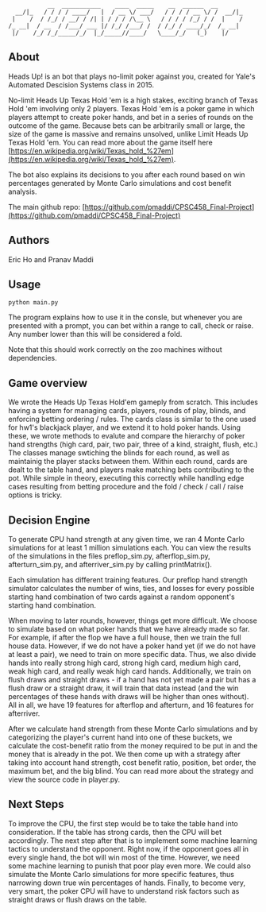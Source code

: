 ```
           __  ___________    ____  _____    __  ______  __
  __/|_   / / / / ____/   |  / __ \/ ___/   / / / / __ \/ /  __/|_
 |    /  / /_/ / __/ / /| | / / / /\__ \   / / / / /_/ / /  |    /
/_ __|  / __  / /___/ ___ |/ /_/ /___/ /  / /_/ / ____/_/  /_ __|
 |/    /_/ /_/_____/_/  |_/_____//____/   \____/_/   (_)    |/
```

## About

Heads Up! is an bot that plays no-limit poker against you, created for Yale's Automated Descision Systems class in 2015.

No-limit Heads Up Texas Hold 'em is a high stakes, exciting branch of Texas Hold 'em involving only 2 players. Texas Hold 'em is a poker game in which players attempt to create poker hands, and bet in a series of rounds on the outcome of the game. Because bets can be arbitrarily small or large, the size of the game is massive and remains unsolved, unlike Limit Heads Up Texas Hold 'em. You can read more about the game itself here [https://en.wikipedia.org/wiki/Texas_hold_%27em](https://en.wikipedia.org/wiki/Texas_hold_%27em).

The bot also explains its decisions to you after each round based on win percentages generated by Monte Carlo simulations and cost benefit analysis.

The main github repo: [https://github.com/pmaddi/CPSC458_Final-Project](https://github.com/pmaddi/CPSC458_Final-Project)

## Authors

Eric Ho and Pranav Maddi

## Usage
```
python main.py
```

The program explains how to use it in the consle, but whenever you are presented with a prompt, you can bet within a range to call, check or raise. Any number lower than this will be considered a fold.

Note that this should work correctly on the zoo machines without dependencies.

## Game overview

We wrote the Heads Up Texas Hold'em gameply from scratch. This includes having a system for managing cards, players, rounds of play, blinds, and enforcing betting ordering / rules. The cards class is similar to the one used for hw1's blackjack player, and we extend it to hold poker hands. Using these, we wrote methods to evalute and compare the hierarchy of poker hand strengths (high card, pair, two pair, three of a kind, straight, flush, etc.) The classes manage swtiching the blinds for each round, as well as maintainig the player stacks between them. Within each round, cards are dealt to the table hand, and players make matching bets contributing to the pot. While simple in theory, executing this correctly while handling edge cases resulting from betting procedure and the fold / check / call / raise options is tricky.

## Decision Engine

To generate CPU hand strength at any given time, we ran 4 Monte Carlo simulations for at least 1 million simulations each. You can view the results of the simulations in the files preflop\_sim.py, afterflop\_sim.py, afterturn\_sim.py, and afterriver\_sim.py by calling printMatrix(). 

Each simulation has different training features. Our preflop hand strength simulator calculates the number of wins, ties, and losses for every possible starting hand combination of two cards against a random opponent's starting hand combination.

When moving to later rounds, however, things get more difficult. We choose to simulate based on what poker hands that we have already made so far. For example, if after the flop we have a full house, then we train the full house data. However, if we do not have a poker hand yet (if we do not have at least a pair), we need to train on more specific data. Thus, we also divide hands into really strong high card, strong high card, medium high card, weak high card, and really weak high card hands. Additionally, we train on flush draws and straight draws - if a hand has not yet made a pair but has a flush draw or a straight draw, it will train that data instead (and the win percentages of these hands with draws will be higher than ones without). All in all, we have 19 features for afterflop and afterturn, and 16 features for afterriver.

After we calculate hand strength from these Monte Carlo simulations and by categorizing the player's current hand into one of these buckets, we calculate the cost-benefit ratio from the money required to be put in and the money that is already in the pot. We then come up with a strategy after taking into account hand strength, cost benefit ratio, position, bet order, the maximum bet, and the big blind. You can read more about the strategy and view the source code in player.py.

## Next Steps

To improve the CPU, the first step would be to take the table hand into consideration. If the table has strong cards, then the CPU will bet accordingly. The next step after that is to implement some machine learning tactics to understand the opponent. Right now, if the opponent goes all in every single hand, the bot will win most of the time. However, we need some machine learning to punish that poor play even more. We could also simulate the Monte Carlo simulations for more specific features, thus narrowing down true win percentages of hands. Finally, to become very, very smart, the poker CPU will have to understand risk factors such as straight draws or flush draws on the table.
